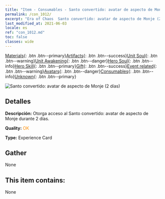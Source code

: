 ```yaml
---
title: "Item - Consumables - Santo convertido: avatar de aspecto de Monje (2 días)"
permalink: /con_1012/
excerpt: "Era of Chaos  Santo convertido: avatar de aspecto de Monje (2 días)"
last_modified_at: 2021-06-03
locale: es
ref: "con_1012.md"
toc: false
classes: wide
---
```

 [Materials](/ItemsES/){: .btn .btn--primary}[Artifacts](/ItemsES/Artifacts/){: .btn .btn--success}[Unit Soul](/ItemsES/UnitSoul/){: .btn .btn--warning}[Unit Awakening](/ItemsES/UnitAwakening/){: .btn .btn--danger}[Hero Soul](/ItemsES/HeroSoul/){: .btn .btn--info}[Hero Skill](/ItemsES/HeroSkill/){: .btn .btn--primary}[Gift](/ItemsES/Gift/){: .btn .btn--success}[Event related](/ItemsES/Events/){: .btn .btn--warning}[Avatars](/ItemsES/Avatars/){: .btn .btn--danger}[Consumables](/ItemsES/Consumables/){: .btn .btn--info}[Unknown](/ItemsES/Unknown/){: .btn .btn--primary}

 ![Santo convertido: avatar de aspecto de Monje (2 días)](/images/u/ti_senglvshengdan.jpg)

## Detalles
 **Descripción:** Otorga acceso al Santo convertido: avatar de aspecto de Monje durante 2 días.

 **Quality:** <span style="color: #FF8C00">OK</span>

 **Type:** Experience Card

## Gather

  None

## This item contains:

  None

